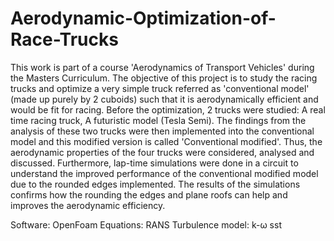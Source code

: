 # Aerodynamic-Optimization-of-Race-Trucks

This work is part of a course 'Aerodynamics of Transport Vehicles' during the Masters Curriculum. The objective of this project is to study the racing trucks and optimize a very simple truck referred as 'conventional model' (made up purely by 2 cuboids) such that it is aerodynamically efficient and would be fit for racing. Before the optimization, 2 trucks were studied: A real time racing truck, A futuristic model (Tesla Semi). The findings from the analysis of these two trucks were then implemented into the conventional model and this modified version is called 'Conventional modified'. Thus, the aerodynamic properties of the four trucks were considered, analysed and discussed. Furthermore, lap-time simulations were done in a circuit to understand the improved performance of the conventional modified model due to the rounded edges implemented. The results of the simulations confirms how the rounding the edges and plane roofs can help and improves the aerodynamic efficiency. 

Software: OpenFoam
Equations: RANS
Turbulence model: k-ω sst
